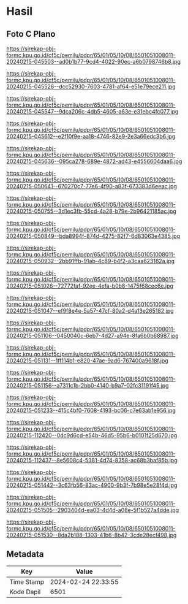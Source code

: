 # Hasil

## Foto C Plano

https://sirekap-obj-formc.kpu.go.id/cf5c/pemilu/pdpr/65/01/05/10/08/6501051008011-20240215-045503--ad0b1b77-9cd4-4022-90ec-a6b0798746b8.jpg

https://sirekap-obj-formc.kpu.go.id/cf5c/pemilu/pdpr/65/01/05/10/08/6501051008011-20240215-045526--dcc52930-7603-4781-af64-e51e79ece211.jpg

https://sirekap-obj-formc.kpu.go.id/cf5c/pemilu/pdpr/65/01/05/10/08/6501051008011-20240215-045547--9dca206c-4db5-4605-a63e-e31ebc4fc077.jpg

https://sirekap-obj-formc.kpu.go.id/cf5c/pemilu/pdpr/65/01/05/10/08/6501051008011-20240215-045612--e2f10f9e-aa18-4746-82e9-2e3a66edc3b6.jpg

https://sirekap-obj-formc.kpu.go.id/cf5c/pemilu/pdpr/65/01/05/10/08/6501051008011-20240215-045636--095ca278-689e-4872-ad43-e4556604daa6.jpg

https://sirekap-obj-formc.kpu.go.id/cf5c/pemilu/pdpr/65/01/05/10/08/6501051008011-20240215-050641--670270c7-77e6-4f90-a83f-673383d6eeac.jpg

https://sirekap-obj-formc.kpu.go.id/cf5c/pemilu/pdpr/65/01/05/10/08/6501051008011-20240215-050755--3d1ec3fb-55cd-4a28-b79e-2b96421185ac.jpg

https://sirekap-obj-formc.kpu.go.id/cf5c/pemilu/pdpr/65/01/05/10/08/6501051008011-20240215-050849--bda8994f-874d-4275-82f7-6d83063e4385.jpg

https://sirekap-obj-formc.kpu.go.id/cf5c/pemilu/pdpr/65/01/05/10/08/6501051008011-20240215-050932--2bb91ffb-91ab-4c89-b4f2-a3caa623182a.jpg

https://sirekap-obj-formc.kpu.go.id/cf5c/pemilu/pdpr/65/01/05/10/08/6501051008011-20240215-051026--72772faf-92ee-4efa-b0b8-1475f68cec6e.jpg

https://sirekap-obj-formc.kpu.go.id/cf5c/pemilu/pdpr/65/01/05/10/08/6501051008011-20240215-051047--ef9f8e4e-5a57-47cf-80a2-d4a13e265182.jpg

https://sirekap-obj-formc.kpu.go.id/cf5c/pemilu/pdpr/65/01/05/10/08/6501051008011-20240215-051106--0450040c-6eb7-4d27-a94e-8fa6b0b68987.jpg

https://sirekap-obj-formc.kpu.go.id/cf5c/pemilu/pdpr/65/01/05/10/08/6501051008011-20240215-051131--1ff114b1-e820-47ae-9ad6-767400a9618f.jpg

https://sirekap-obj-formc.kpu.go.id/cf5c/pemilu/pdpr/65/01/05/10/08/6501051008011-20240215-051156--a7311c1b-2bb0-4140-b9a7-02fc31191f45.jpg

https://sirekap-obj-formc.kpu.go.id/cf5c/pemilu/pdpr/65/01/05/10/08/6501051008011-20240215-051233--415c4bf0-7608-4193-bc06-c7e63ab1e956.jpg

https://sirekap-obj-formc.kpu.go.id/cf5c/pemilu/pdpr/65/01/05/10/08/6501051008011-20240215-112420--0dc9d6cd-e54b-46d5-95b6-b0101f25d670.jpg

https://sirekap-obj-formc.kpu.go.id/cf5c/pemilu/pdpr/65/01/05/10/08/6501051008011-20240215-112437--8e5608c4-5381-4d74-8358-ac68b3baf85b.jpg

https://sirekap-obj-formc.kpu.go.id/cf5c/pemilu/pdpr/65/01/05/10/08/6501051008011-20240215-051442--3c63fb56-83ac-4900-9b3f-7b98e5e28f4d.jpg

https://sirekap-obj-formc.kpu.go.id/cf5c/pemilu/pdpr/65/01/05/10/08/6501051008011-20240215-051505--2903404d-ea03-4d4d-a08e-5f1b527a4dde.jpg

https://sirekap-obj-formc.kpu.go.id/cf5c/pemilu/pdpr/65/01/05/10/08/6501051008011-20240215-051530--8da2b188-1303-41b6-8b42-3cde28ecf498.jpg


## Metadata

| Key        | Value               |
| ---------- | ------------------- |
| Time Stamp | 2024-02-24 22:33:55 |
| Kode Dapil | 6501                |




